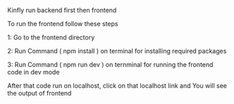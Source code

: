 Kinfly run backend first then frontend

To run the frontend follow these steps

1: Go to the frontend directory

2: Run Command ( npm install ) on terminal for installing required packages

3: Run Command ( npm run dev ) on ternminal for running the frontend code in dev mode

After that code run on localhost, click on that localhost link and You will see the output of frontend
